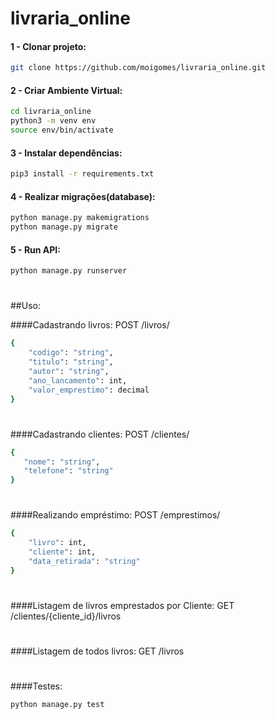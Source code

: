 # livraria_online

#### 1 -  Clonar projeto:
```sh
git clone https://github.com/moigomes/livraria_online.git
```

#### 2 - Criar Ambiente Virtual:
```sh
cd livraria_online
python3 -m venv env
source env/bin/activate
```

#### 3 - Instalar dependências:
```sh
pip3 install -r requirements.txt
```


#### 4 - Realizar migrações(database):
```sh
python manage.py makemigrations
python manage.py migrate
```

#### 5 - Run API:
```sh
python manage.py runserver
```

#

##Uso:

####Cadastrando livros:
POST /livros/
```sh
{
    "codigo": "string",
    "titulo": "string",
    "autor": "string",
    "ano_lancamento": int,
    "valor_emprestimo": decimal
}
```
#
####Cadastrando clientes:
POST /clientes/
```sh
{
   "nome": "string",
   "telefone": "string"
}
```
#
####Realizando empréstimo:
POST /emprestimos/
```sh
{
    "livro": int,
    "cliente": int,
    "data_retirada": "string"
}
```
#
####Listagem de livros emprestados por Cliente:
GET /clientes/{cliente_id}/livros

#
####Listagem de todos livros:
GET /livros


#
####Testes:
```sh
python manage.py test
```




